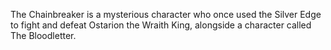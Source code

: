 The Chainbreaker is a mysterious character who once used the Silver Edge to fight and defeat Ostarion the Wraith King, alongside a character called The Bloodletter.
